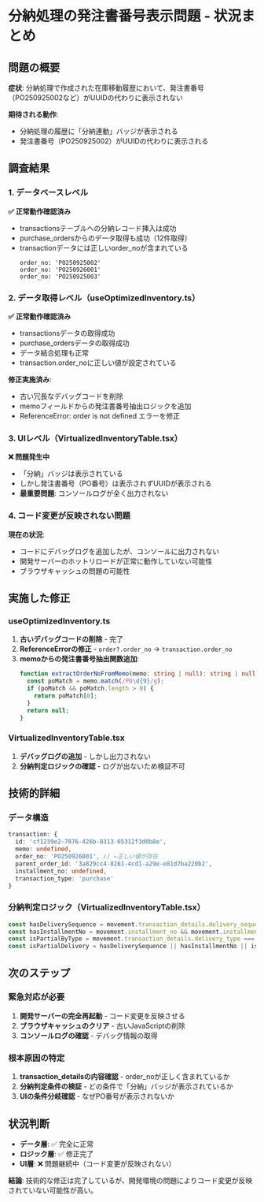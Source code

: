 # 分納処理の発注書番号表示問題 - 状況まとめ

## 問題の概要

**症状**: 分納処理で作成された在庫移動履歴において、発注書番号（PO250925002など）がUUIDの代わりに表示されない

**期待される動作**:
- 分納処理の履歴に「分納連動」バッジが表示される
- 発注書番号（PO250925002）がUUIDの代わりに表示される

## 調査結果

### 1. データベースレベル

**✅ 正常動作確認済み**
- transactionsテーブルへの分納レコード挿入は成功
- purchase_ordersからのデータ取得も成功（12件取得）
- transactionデータには正しいorder_noが含まれている
  ```
  order_no: 'PO250925002'
  order_no: 'PO250926001'
  order_no: 'PO250925003'
  ```

### 2. データ取得レベル（useOptimizedInventory.ts）

**✅ 正常動作確認済み**
- transactionsデータの取得成功
- purchase_ordersデータの取得成功
- データ結合処理も正常
- transaction.order_noに正しい値が設定されている

**修正実施済み**:
- 古い冗長なデバッグコードを削除
- memoフィールドからの発注書番号抽出ロジックを追加
- ReferenceError: order is not defined エラーを修正

### 3. UIレベル（VirtualizedInventoryTable.tsx）

**❌ 問題発生中**
- 「分納」バッジは表示されている
- しかし発注書番号（PO番号）は表示されずUUIDが表示される
- **最重要問題**: コンソールログが全く出力されない

### 4. コード変更が反映されない問題

**現在の状況**:
- コードにデバッグログを追加したが、コンソールに出力されない
- 開発サーバーのホットリロードが正常に動作していない可能性
- ブラウザキャッシュの問題の可能性

## 実施した修正

### useOptimizedInventory.ts
1. **古いデバッグコードの削除** - 完了
2. **ReferenceErrorの修正** - `order?.order_no` → `transaction.order_no`
3. **memoからの発注書番号抽出関数追加**:
   ```typescript
   function extractOrderNoFromMemo(memo: string | null): string | null {
     const poMatch = memo.match(/PO\d{9}/g);
     if (poMatch && poMatch.length > 0) {
       return poMatch[0];
     }
     return null;
   }
   ```

### VirtualizedInventoryTable.tsx
1. **デバッグログの追加** - しかし出力されない
2. **分納判定ロジックの確認** - ログが出ないため検証不可

## 技術的詳細

### データ構造
```typescript
transaction: {
  id: 'cf1239e2-7876-426b-8313-65312f3d0b8e',
  memo: undefined,
  order_no: 'PO250926001', // ←正しい値が存在
  parent_order_id: '3a829cc4-8261-4cd1-a29e-e81d7ba220b2',
  installment_no: undefined,
  transaction_type: 'purchase'
}
```

### 分納判定ロジック（VirtualizedInventoryTable.tsx）
```typescript
const hasDeliverySequence = movement.transaction_details.delivery_sequence && movement.transaction_details.delivery_sequence > 0;
const hasInstallmentNo = movement.installment_no && movement.installment_no > 0;
const isPartialByType = movement.transaction_details.delivery_type === 'partial';
const isPartialDelivery = hasDeliverySequence || hasInstallmentNo || isPartialByType;
```

## 次のステップ

### 緊急対応が必要
1. **開発サーバーの完全再起動** - コード変更を反映させる
2. **ブラウザキャッシュのクリア** - 古いJavaScriptの削除
3. **コンソールログの確認** - デバッグ情報の取得

### 根本原因の特定
1. **transaction_detailsの内容確認** - order_noが正しく含まれているか
2. **分納判定条件の検証** - どの条件で「分納」バッジが表示されているか
3. **UIの条件分岐確認** - なぜPO番号が表示されないか

## 状況判断

- **データ層**: ✅ 完全に正常
- **ロジック層**: ✅ 修正完了
- **UI層**: ❌ 問題継続中（コード変更が反映されない）

**結論**: 技術的な修正は完了しているが、開発環境の問題によりコード変更が反映されていない可能性が高い。